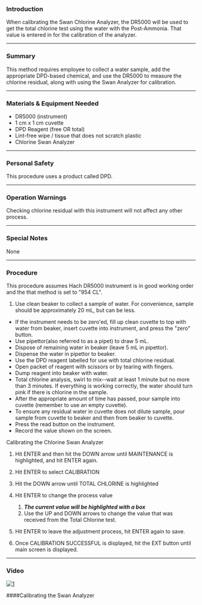 ### Introduction
When calibrating the Swan Chlorine Analyzer, the DR5000 will be used to get the total chlorine test using the water with the  Post-Ammonia. That value is entered in for the calibration of the analyzer.
***

### Summary
This method requires employee to collect a water sample, add the appropriate DPD-based chemical, and use the DR5000 to measure the chlorine residual, along with using the Swan Analyzer for calibration.
***

### Materials & Equipment Needed
- DR5000 (instrument)
- 1 cm x 1 cm cuvette
- DPD Reagent (free OR total)
- Lint-free wipe / tissue that does not scratch plastic
- Chlorine Swan Analyzer
***

### Personal Safety
This procedure uses a product called DPD.
***

### Operation Warnings
Checking chlorine residual with this instrument will not affect any other process.
***

### Special Notes
None 
***

### Procedure
This procedure assumes Hach DR5000 instrument is in good working order and the that method is set to  "954 CL".

1. Use clean beaker to collect a sample of water.  For convenience, sample should be approximately 20 mL, but can be less.
- If the instrument needs to be zero'ed, fill up clean cuvette to top with water from beaker, insert cuvette into instrument, and press the "zero" button.
- Use pipettor(also referred to as a pipet) to draw 5 mL.
- Dispose of remaining water in beaker (leave 5 mL in pipettor).
- Dispense the water in pipettor to beaker.
- Use the DPD reagent labelled for use with total chlorine residual.
- Open packet of reagent with scissors or by tearing with fingers.
- Dump reagent into beaker with water.
- Total chlorine analysis, swirl to mix--wait at least 1 minute but no more than 3 minutes. If everything is working correctly, the water should turn pink if there is chlorine in the sample.
- After the appropriate amount of time has passed, pour sample into cuvette (remember to use an empty cuvette).
- To ensure any residual water in cuvette does not dilute sample, pour sample from cuvette to beaker and then from beaker to cuvette.
- Press the read button on the instrument.
- Record the value shown on the screen.


Calibrating the Chlorine Swan Analyzer

1. Hit ENTER and then hit the DOWN arrow until MAINTENANCE is highlighted, and hit ENTER again.
2. Hit ENTER to select CALIBRATION
3. Hit the DOWN arrow until TOTAL CHLORINE is highlighted
4. Hit ENTER to change the process value

	1. ***The current value will be highlighted with a box***
	2. Use the UP and DOWN arrows to change the value that was received from the Total Chlorine test.

5. Hit ENTER to leave the adjustment process, hit ENTER again to save.
6. Once CALIBRATION SUCCESSFUL is displayed, hit the EXT  button until main screen is displayed.
***

### Video

[![1](http://img.youtube.com/vi/AX6HpeFsM1s/0.jpg)](https://www.youtube.com/watch?v=AX6HpeFsM1s "Calibrating the Swan Analyzer")

####Calibrating the Swan Analyzer 
